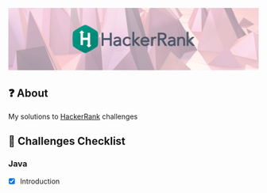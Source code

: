 ![](header.png)

## :question: About
My solutions to [HackerRank](https://www.hackingwithswift.com/store/swift-coding-challenges) challenges

## :blue_book: Challenges Checklist
### Java
- [X] Introduction
